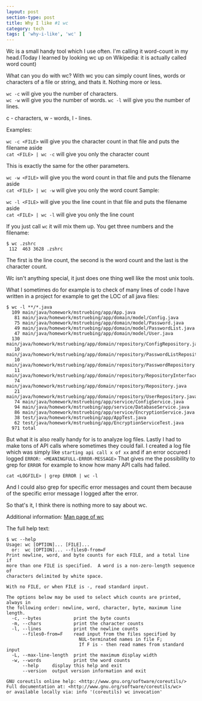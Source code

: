```yaml
---
layout: post
section-type: post
title: Why I like #1 wc
category: tech
tags: [ 'why-i-like', 'wc' ]
---
```


Wc is a small handy tool which I use often.
I'm calling it word-count in my head.(Today I learned by looking wc up on Wikipedia: it is actually called word count)

What can you do with wc? With wc you can simply count lines, words or characters of a file or string, and thats it. Nothing more or less.

`wc -c` will give you the number of characters.  
`wc -w` will give you the number of words.
`wc -l` will give you the number of lines.

c - characters, w - words, l - lines.

Examples:

`wc -c <FILE>` will give you the character count in that file and puts the filename aside  
`cat <FILE> | wc -c` will give you only the character count

This is exactly the same for the other parameters.

`wc -w <FILE>` will give you the word count in that file and puts the filename aside  
`cat <FILE> | wc -w` will give you only the word count
Sample:

`wc -l <FILE>` will give you the line count in that file and puts the filename aside  
`cat <FILE> | wc -l` will give you only the line count

If you just call `wc` it will mix them up.
You get three numbers and the filename:

```
$ wc .zshrc
 112  463 3628 .zshrc
```

The first is the line count, the second is the word count and the last is the character count.

Wc isn't anything special, it just does one thing well like the most unix tools.

What I sometimes do for example is to check of many lines of code I have written in a project for example to get the LOC of all java files:

```
$ wc -l **/*.java
  109 main/java/homework/mstruebing/app/App.java
   81 main/java/homework/mstruebing/app/domain/model/Config.java
   75 main/java/homework/mstruebing/app/domain/model/Password.java
   49 main/java/homework/mstruebing/app/domain/model/PasswordList.java
   47 main/java/homework/mstruebing/app/domain/model/User.java
  130 main/java/homework/mstruebing/app/domain/repository/ConfigRepository.java
   10 main/java/homework/mstruebing/app/domain/repository/PasswordListRepository.java
   10 main/java/homework/mstruebing/app/domain/repository/PasswordRepository.java
   11 main/java/homework/mstruebing/app/domain/repository/RepositoryInterface.java
   74 main/java/homework/mstruebing/app/domain/repository/Repository.java
   21 main/java/homework/mstruebing/app/domain/repository/UserRepository.java
   74 main/java/homework/mstruebing/app/service/ConfigService.java
   94 main/java/homework/mstruebing/app/service/DatabaseService.java
   86 main/java/homework/mstruebing/app/service/EncryptionService.java
   38 test/java/homework/mstruebing/app/AppTest.java
   62 test/java/homework/mstruebing/app/EncryptionServiceTest.java
  971 total
```

But what it is also really handy for is to analyze log files.
Lastly I had to make tons of API calls where sometimes they could fail.
I created a log file which was simply like `starting api call x of xx` and if an error occured I logged `ERROR: <MEANINGFULL-ERROR-MESSAGE>`
That gives me the possibility to grep for `ERROR` for example to know how many API calls had failed.

```
cat <LOGFILE> | grep ERROR | wc -l
```

And I could also grep for specific error messages and count them because of the specific error message I logged after the error.

So that's it, I think there is nothing more to say about wc.


Additional information:
[Man page of wc](https://linux.die.net/man/1/wc)

The full help text:

```
$ wc --help
Usage: wc [OPTION]... [FILE]...
  or:  wc [OPTION]... --files0-from=F
Print newline, word, and byte counts for each FILE, and a total line if
more than one FILE is specified.  A word is a non-zero-length sequence of
characters delimited by white space.

With no FILE, or when FILE is -, read standard input.

The options below may be used to select which counts are printed, always in
the following order: newline, word, character, byte, maximum line length.
  -c, --bytes            print the byte counts
  -m, --chars            print the character counts
  -l, --lines            print the newline counts
      --files0-from=F    read input from the files specified by
                           NUL-terminated names in file F;
                           If F is - then read names from standard input
  -L, --max-line-length  print the maximum display width
  -w, --words            print the word counts
      --help     display this help and exit
      --version  output version information and exit

GNU coreutils online help: <http://www.gnu.org/software/coreutils/>
Full documentation at: <http://www.gnu.org/software/coreutils/wc>
or available locally via: info '(coreutils) wc invocation'
```
